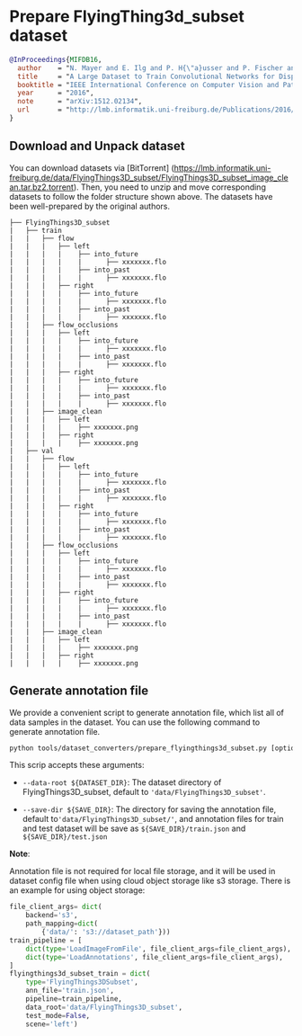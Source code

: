 # Prepare FlyingThing3d_subset dataset

<!-- [DATASET] -->

```bibtex
@InProceedings{MIFDB16,
  author    = "N. Mayer and E. Ilg and P. H{\"a}usser and P. Fischer and D. Cremers and A. Dosovitskiy and T. Brox",
  title     = "A Large Dataset to Train Convolutional Networks for Disparity, Optical Flow, and Scene Flow Estimation",
  booktitle = "IEEE International Conference on Computer Vision and Pattern Recognition (CVPR)",
  year      = "2016",
  note      = "arXiv:1512.02134",
  url       = "http://lmb.informatik.uni-freiburg.de/Publications/2016/MIFDB16"
}
```

## Download and Unpack dataset

You can download datasets via \[BitTorrent\] (https://lmb.informatik.uni-freiburg.de/data/FlyingThings3D_subset/FlyingThings3D_subset_image_clean.tar.bz2.torrent). Then, you need to unzip and move corresponding datasets to follow the folder structure shown above. The datasets have been well-prepared by the original authors.

```text
├── FlyingThings3D_subset
|   ├── train
|   |   ├── flow
|   |   |   ├── left
|   |   |   |    ├── into_future
|   |   |   |    |      ├── xxxxxxx.flo
|   |   |   |    ├── into_past
|   |   |   |    |      ├── xxxxxxx.flo
|   |   |   ├── right
|   |   |   |    ├── into_future
|   |   |   |    |      ├── xxxxxxx.flo
|   |   |   |    ├── into_past
|   |   |   |    |      ├── xxxxxxx.flo
|   |   ├── flow_occlusions
|   |   |   ├── left
|   |   |   |    ├── into_future
|   |   |   |    |      ├── xxxxxxx.flo
|   |   |   |    ├── into_past
|   |   |   |    |      ├── xxxxxxx.flo
|   |   |   ├── right
|   |   |   |    ├── into_future
|   |   |   |    |      ├── xxxxxxx.flo
|   |   |   |    ├── into_past
|   |   |   |    |      ├── xxxxxxx.flo
|   |   ├── image_clean
|   |   |   ├── left
|   |   |   |    ├── xxxxxxx.png
|   |   |   ├── right
|   |   |   |    ├── xxxxxxx.png
|   ├── val
|   |   ├── flow
|   |   |   ├── left
|   |   |   |    ├── into_future
|   |   |   |    |      ├── xxxxxxx.flo
|   |   |   |    ├── into_past
|   |   |   |    |      ├── xxxxxxx.flo
|   |   |   ├── right
|   |   |   |    ├── into_future
|   |   |   |    |      ├── xxxxxxx.flo
|   |   |   |    ├── into_past
|   |   |   |    |      ├── xxxxxxx.flo
|   |   ├── flow_occlusions
|   |   |   ├── left
|   |   |   |    ├── into_future
|   |   |   |    |      ├── xxxxxxx.flo
|   |   |   |    ├── into_past
|   |   |   |    |      ├── xxxxxxx.flo
|   |   |   ├── right
|   |   |   |    ├── into_future
|   |   |   |    |      ├── xxxxxxx.flo
|   |   |   |    ├── into_past
|   |   |   |    |      ├── xxxxxxx.flo
|   |   ├── image_clean
|   |   |   ├── left
|   |   |   |    ├── xxxxxxx.png
|   |   |   ├── right
|   |   |   |    ├── xxxxxxx.png
```

## Generate annotation file

We provide a convenient script to generate annotation file, which list all of data samples in the dataset.
You can use the following command to generate annotation file.

```bash
python tools/dataset_converters/prepare_flyingthings3d_subset.py [optional arguments]
```

This scrip accepts these arguments:

- `--data-root ${DATASET_DIR}`: The dataset directory of FlyingThings3D_subset, default to `'data/FlyingThings3D_subset'`.

- `--save-dir ${SAVE_DIR}`: The directory for saving the annotation file, default to`'data/FlyingThings3D_subset/'`,
  and annotation files for train and test dataset will be save as `${SAVE_DIR}/train.json` and `${SAVE_DIR}/test.json`

**Note**:

Annotation file is not required for local file storage, and it will be used in dataset config file when using cloud object storage like s3 storage. There is an example for using object storage:

```python
file_client_args= dict(
    backend='s3',
    path_mapping=dict(
        {'data/': 's3://dataset_path'}))
train_pipeline = [
    dict(type='LoadImageFromFile', file_client_args=file_client_args),
    dict(type='LoadAnnotations', file_client_args=file_client_args),
]
flyingthings3d_subset_train = dict(
    type='FlyingThings3DSubset',
    ann_file='train.json',
    pipeline=train_pipeline,
    data_root='data/FlyingThings3D_subset',
    test_mode=False,
    scene='left')
```
